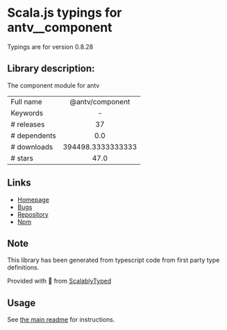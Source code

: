 
# Scala.js typings for antv__component

Typings are for version 0.8.28

## Library description:
The component module for antv

|                    |                 |
| ------------------ | :-------------: |
| Full name          | @antv/component |
| Keywords           | - |
| # releases         | 37 |
| # dependents       | 0.0 |
| # downloads        | 394498.3333333333 |
| # stars            | 47.0 |

## Links
- [Homepage](https://github.com/antvis/component#readme)
- [Bugs](https://github.com/antvis/component/issues)
- [Repository](https://github.com/antvis/component)
- [Npm](https://www.npmjs.com/package/%40antv%2Fcomponent)
    


## Note
This library has been generated from typescript code from first party type definitions.

Provided with :purple_heart: from [ScalablyTyped](https://github.com/oyvindberg/ScalablyTyped)

## Usage
See [the main readme](../../readme.md) for instructions.


